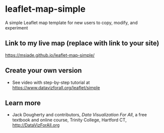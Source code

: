 # leaflet-map-simple
A simple Leaflet map template for new users to copy, modify, and experiment

## Link to my live map (replace with link to your site)

https://msjade.github.io/leaflet-map-simple/

## Create your own version
- See video with step-by-step tutorial at https://www.datavizforall.org/leaflet/simple

## Learn more
- Jack Dougherty and contributors, *Data Visualization For All*, a free textbook and online course, Trinity College, Hartford CT, http://DataVizForAll.org
